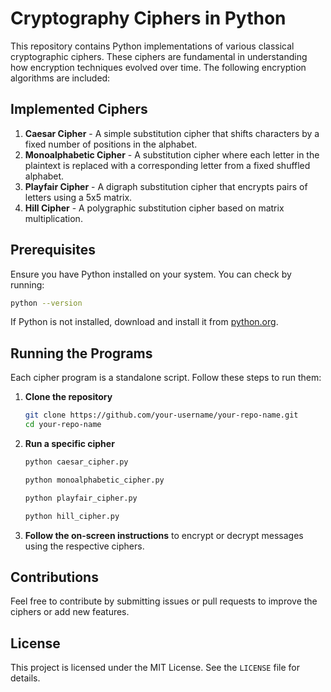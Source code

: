 # Cryptography Ciphers in Python

This repository contains Python implementations of various classical cryptographic ciphers. These ciphers are fundamental in understanding how encryption techniques evolved over time. The following encryption algorithms are included:

## Implemented Ciphers

1. **Caesar Cipher** - A simple substitution cipher that shifts characters by a fixed number of positions in the alphabet.
2. **Monoalphabetic Cipher** - A substitution cipher where each letter in the plaintext is replaced with a corresponding letter from a fixed shuffled alphabet.
3. **Playfair Cipher** - A digraph substitution cipher that encrypts pairs of letters using a 5x5 matrix.
4. **Hill Cipher** - A polygraphic substitution cipher based on matrix multiplication.

## Prerequisites

Ensure you have Python installed on your system. You can check by running:

```sh
python --version
```

If Python is not installed, download and install it from [python.org](https://www.python.org/downloads/).

## Running the Programs

Each cipher program is a standalone script. Follow these steps to run them:

1. **Clone the repository**

   ```sh
   git clone https://github.com/your-username/your-repo-name.git
   cd your-repo-name
   ```

2. **Run a specific cipher**

   ```sh
   python caesar_cipher.py
   ```

   ```sh
   python monoalphabetic_cipher.py
   ```

   ```sh
   python playfair_cipher.py
   ```

   ```sh
   python hill_cipher.py
   ```

3. **Follow the on-screen instructions** to encrypt or decrypt messages using the respective ciphers.

## Contributions

Feel free to contribute by submitting issues or pull requests to improve the ciphers or add new features.

## License

This project is licensed under the MIT License. See the `LICENSE` file for details.

